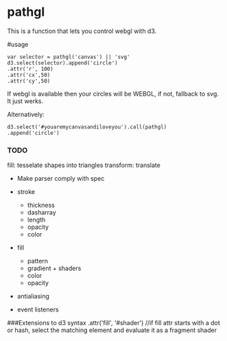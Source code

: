 pathgl
======
This is a function that lets you control webgl with d3.

#usage
```
var selector = pathgl('canvas') || 'svg'
d3.select(selector).append('circle')
.attr('r', 100)
.attr('cx',50)
.attr('cy',50)
```
If webgl is available then your circles will be WEBGL, if not, fallback to svg.
It just werks.

Alternatively:
```
d3.select('#youaremycanvasandiloveyou').call(pathgl)
.append('circle')
```

### TODO ###
fill: tesselate shapes into triangles 
transform: translate

* Make parser comply with spec

* stroke
  * thickness
  * dasharray
  * length
  * opacity
  * color

* fill
  * pattern
  * gradient + shaders
  * color
  * opacity

* antialiasing
* event listeners



###Extensions to d3 syntax
.attr('fill', '#shader') //if fill attr starts with a dot or hash, select the
matching element and evaluate it as a fragment shader


